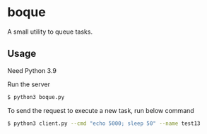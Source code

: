 # boque

A small utility to queue tasks.

## Usage

Need Python 3.9

Run the server

```bash
$ python3 boque.py
```

To send the request to execute a new task, run below command

```bash
$ python3 client.py --cmd "echo 5000; sleep 50" --name test13
```

